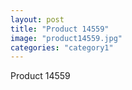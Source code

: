 ```yaml
---
layout: post
title: "Product 14559"
image: "product14559.jpg"
categories: "category1"
---
```

Product 14559
